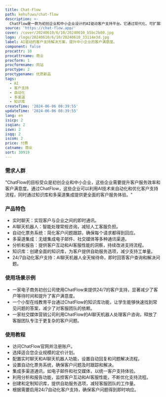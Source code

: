```yaml
---
title: Chat-Flow
path: kehufuwu/chat-flow
description: >-
  ChatFlow是一款为初创企业和中小企业设计的AI驱动客户支持平台。它通过现代化、可扩展和智能的解决方案，帮助企业构建客户满意度。主要功能包括实时聊天、AI驱动的聊天机器人、自动化票务系统、多渠道集成、分析和报告以及知识库。ChatFlow的AI聊天机器人能够处理常规咨询，释放人工客服处理更复杂的任务。此外，它还提供24/7的自动化客户支持，无需等待，即时解决客户问题。
source: 'https://chat-flow.app/'
cover: /cover/20240610/6/10/20240610_b5bc2b80.jpg
logo: /logo/20240610/6/10/20240610_33114e3d.jpg
label: AI驱动的客户支持解决方案，提升中小企业的客户满意度。
component: false
procattr: 10
procattrname: 商业
procform: 1
procformname: 网站
proctype: 2
proctypename: 优质新品
tags:
  - AI
  - 客户支持
  - 自动化
  - 多渠道
  - 知识库
createTime: '2024-06-06 08:39:55'
updateTime: '2024-06-06 08:39:55'
lang: en
isicp: 2
isqian: 2
iswx: 2
isqq: 2
iscom: 2
price: 付费
catname: 商业
sort: 30919
---
```




### 需求人群
"ChatFlow的目标受众是初创企业和中小企业，这些企业需要提升客户服务效率和客户满意度。通过ChatFlow，这些企业可以利用AI技术来自动化和优化客户支持流程，同时通过知识库和多渠道集成提供更全面的客户服务体验。"

### 产品特色
* 实时聊天：实现客户与企业之间的即时通讯。
* AI聊天机器人：智能处理常规咨询，减轻人工客服负担。
* 自动化票务系统：简化客户问题跟踪，确保每个请求都得到回应。
* 多渠道集成：无缝集成电子邮件、社交媒体等多种通讯渠道。
* 分析和报告：提供客户互动和AI客服性能的洞察，持续改进支持流程。
* 知识库：创建全面的知识库，为客户提供自助服务选项，减少支持工单量。
* 24/7自动化客户支持：AI聊天机器人全天候待命，即时回答客户查询和解决问题。

### 使用场景示例
* 一家电子商务初创公司使用ChatFlow来提供24/7的客户支持，显著减少了客户等待时间和提升了客户满意度。
* 一个小型在线教育平台通过ChatFlow的知识库功能，让学生能够快速找到常见问题的答案，减少了对客服团队的依赖。
* 一家社交媒体营销公司利用ChatFlow的AI聊天机器人处理客户咨询，释放了客服团队专注于更复杂的客户问题。

### 使用教程
* 访问ChatFlow官网并注册账户。
* 选择适合您企业规模的定价计划。
* 配置实时聊天和AI聊天机器人功能，设置自动回复和问题解决流程。
* 设置自动化票务系统，确保客户问题及时跟踪和解决。
* 集成多渠道通讯，如电子邮件和社交媒体，以统一客户支持体验。
* 利用分析和报告功能，监控客户互动和AI客服性能，不断优化支持流程。
* 创建和定制知识库，提供自助服务选项，减轻客服团队的工作量。
* 根据需要启用24/7自动化客户支持，确保客户问题得到即时响应。

  
